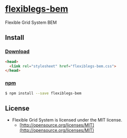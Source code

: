 # [flexiblegs-bem](https://dnomak.com/flexiblegs/)

Flexible Grid System BEM

## Install

### [Download](https://raw.githubusercontent.com/flexiblegs/flexiblegs-bem/master/flexiblegs-bem.css)
```html
<head>
  <link rel="stylesheet" href="flexiblegs-bem.css">
</head>
```

### [npm](https://www.npmjs.com/package/flexiblegs-bem)
```bash
$ npm install --save flexiblegs-bem
```

## License
- Flexible Grid System is licensed under the MIT license.
  - [http://opensource.org/licenses/MIT](http://opensource.org/licenses/MIT)
